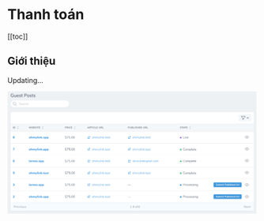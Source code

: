 # Thanh toán

[[toc]]

## Giới thiệu

Updating...

![Quản lý guest posts](./../../assets/img/guest-posts-seller.png)